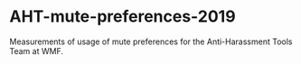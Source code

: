 # AHT-mute-preferences-2019
Measurements of usage of mute preferences for the Anti-Harassment Tools Team at WMF.
